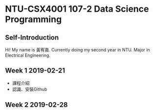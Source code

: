 # NTU-CSX4001 107-2 Data Science Programming
## Self-Introduction
Hi! My name is 黃宥嘉. Currently doing my second year in NTU. Major in Electrical Engineering.
## Week 1 2019-02-21
- 課程介紹
- 認識、安裝Github
## Week 2 2019-02-28
